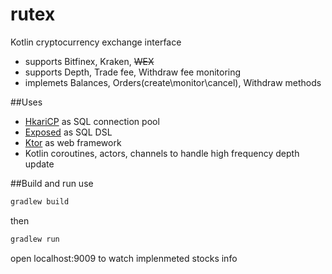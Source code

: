 # rutex
Kotlin cryptocurrency exchange interface
* supports Bitfinex, Kraken, ~~WEX~~
* supports Depth, Trade fee, Withdraw fee monitoring
* implemets Balances, Orders(create\monitor\cancel), Withdraw methods

##Uses
* [HkariCP](https://github.com/brettwooldridge/HikariCP) as SQL connection pool
* [Exposed](https://github.com/JetBrains/Exposed) as SQL DSL
* [Ktor](https://github.com/ktorio/ktor) as web framework
* Kotlin coroutines, actors, channels to handle high frequency depth update

##Build and run
use
```gradle
gradlew build
```
then
```gradle
gradlew run
```
open localhost:9009 to watch implenmeted stocks info
